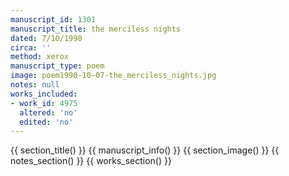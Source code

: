 ```yaml
---
manuscript_id: 1301
manuscript_title: the merciless nights
dated: 7/10/1990
circa: ''
method: xerox
manuscript_type: poem
image: poem1990-10-07-the_merciless_nights.jpg
notes: null
works_included:
- work_id: 4975
  altered: 'no'
  edited: 'no'
---
```


{{ section_title() }}
{{ manuscript_info() }}
{{ section_image() }}
{{ notes_section() }}
{{ works_section() }}
